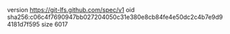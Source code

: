 version https://git-lfs.github.com/spec/v1
oid sha256:c06c4f7690947bb027204050c31e380e8cb84fe4e50dc2c4b7e9d94181d7f595
size 6017
